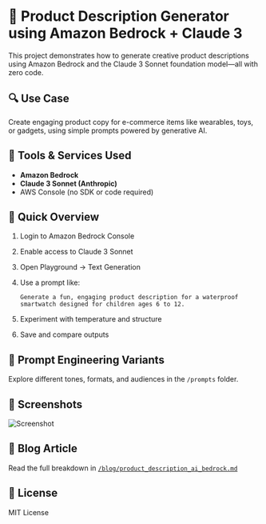 # 🧠 Product Description Generator using Amazon Bedrock + Claude 3

This project demonstrates how to generate creative product descriptions using Amazon Bedrock and the Claude 3 Sonnet foundation model—all with zero code.

## 🔍 Use Case

Create engaging product copy for e-commerce items like wearables, toys, or gadgets, using simple prompts powered by generative AI.

## 🧰 Tools & Services Used

- **Amazon Bedrock**
- **Claude 3 Sonnet (Anthropic)**
- AWS Console (no SDK or code required)

## 🚀 Quick Overview

1. Login to Amazon Bedrock Console
2. Enable access to Claude 3 Sonnet
3. Open Playground → Text Generation
4. Use a prompt like:

   ```
   Generate a fun, engaging product description for a waterproof smartwatch designed for children ages 6 to 12.
   ```

5. Experiment with temperature and structure
6. Save and compare outputs

## 🧪 Prompt Engineering Variants

Explore different tones, formats, and audiences in the `/prompts` folder.

## 📸 Screenshots

![Screenshot](https://github.com/mailgurudev/aws-bedrock-product-description-generator/blob/main/screenshots/Screenshot%202025-05-31%20at%2012.08.07%E2%80%AFAM.png?raw=true)

## 📘 Blog Article

Read the full breakdown in [`/blog/product_description_ai_bedrock.md`](./blog/product_description_ai_bedrock.md)

## 📜 License

MIT License
